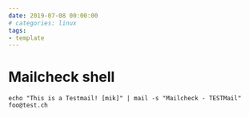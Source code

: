 ```yaml
--- 
date: 2019-07-08 00:00:00
# categories: linux
tags: 
- template
---
```

# Mailcheck shell

    echo "This is a Testmail! [mik]" | mail -s "Mailcheck - TESTMail" foo@test.ch
